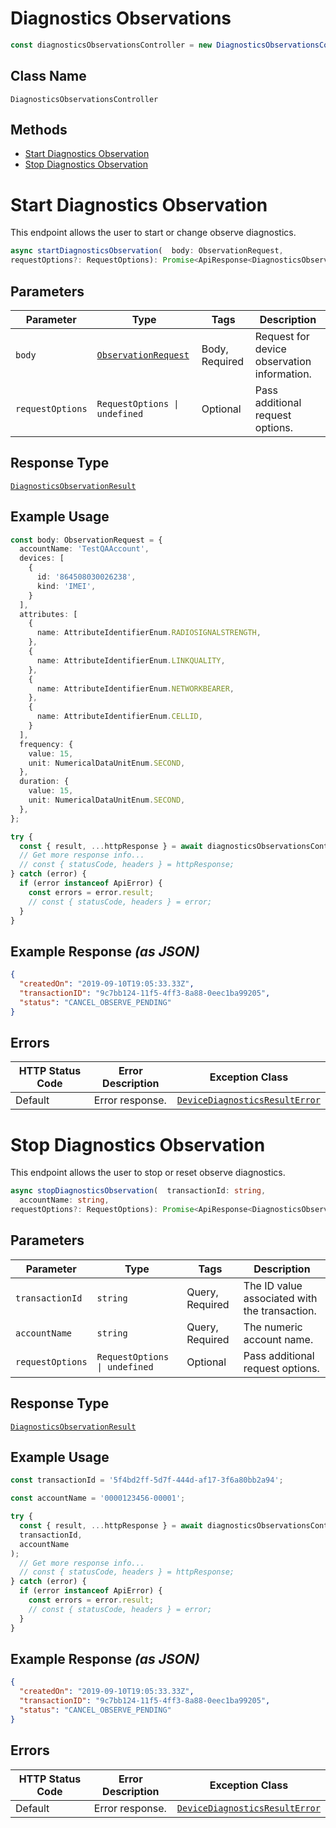 # Diagnostics Observations

```ts
const diagnosticsObservationsController = new DiagnosticsObservationsController(client);
```

## Class Name

`DiagnosticsObservationsController`

## Methods

* [Start Diagnostics Observation](../../doc/controllers/diagnostics-observations.md#start-diagnostics-observation)
* [Stop Diagnostics Observation](../../doc/controllers/diagnostics-observations.md#stop-diagnostics-observation)


# Start Diagnostics Observation

This endpoint allows the user to start or change observe diagnostics.

```ts
async startDiagnosticsObservation(  body: ObservationRequest,
requestOptions?: RequestOptions): Promise<ApiResponse<DiagnosticsObservationResult>>
```

## Parameters

| Parameter | Type | Tags | Description |
|  --- | --- | --- | --- |
| `body` | [`ObservationRequest`](../../doc/models/observation-request.md) | Body, Required | Request for device observation information. |
| `requestOptions` | `RequestOptions \| undefined` | Optional | Pass additional request options. |

## Response Type

[`DiagnosticsObservationResult`](../../doc/models/diagnostics-observation-result.md)

## Example Usage

```ts
const body: ObservationRequest = {
  accountName: 'TestQAAccount',
  devices: [
    {
      id: '864508030026238',
      kind: 'IMEI',
    }
  ],
  attributes: [
    {
      name: AttributeIdentifierEnum.RADIOSIGNALSTRENGTH,
    },
    {
      name: AttributeIdentifierEnum.LINKQUALITY,
    },
    {
      name: AttributeIdentifierEnum.NETWORKBEARER,
    },
    {
      name: AttributeIdentifierEnum.CELLID,
    }
  ],
  frequency: {
    value: 15,
    unit: NumericalDataUnitEnum.SECOND,
  },
  duration: {
    value: 15,
    unit: NumericalDataUnitEnum.SECOND,
  },
};

try {
  const { result, ...httpResponse } = await diagnosticsObservationsController.startDiagnosticsObservation(body);
  // Get more response info...
  // const { statusCode, headers } = httpResponse;
} catch (error) {
  if (error instanceof ApiError) {
    const errors = error.result;
    // const { statusCode, headers } = error;
  }
}
```

## Example Response *(as JSON)*

```json
{
  "createdOn": "2019-09-10T19:05:33.33Z",
  "transactionID": "9c7bb124-11f5-4ff3-8a88-0eec1ba99205",
  "status": "CANCEL_OBSERVE_PENDING"
}
```

## Errors

| HTTP Status Code | Error Description | Exception Class |
|  --- | --- | --- |
| Default | Error response. | [`DeviceDiagnosticsResultError`](../../doc/models/device-diagnostics-result-error.md) |


# Stop Diagnostics Observation

This endpoint allows the user to stop or reset observe diagnostics.

```ts
async stopDiagnosticsObservation(  transactionId: string,
  accountName: string,
requestOptions?: RequestOptions): Promise<ApiResponse<DiagnosticsObservationResult>>
```

## Parameters

| Parameter | Type | Tags | Description |
|  --- | --- | --- | --- |
| `transactionId` | `string` | Query, Required | The ID value associated with the transaction. |
| `accountName` | `string` | Query, Required | The numeric account name. |
| `requestOptions` | `RequestOptions \| undefined` | Optional | Pass additional request options. |

## Response Type

[`DiagnosticsObservationResult`](../../doc/models/diagnostics-observation-result.md)

## Example Usage

```ts
const transactionId = '5f4bd2ff-5d7f-444d-af17-3f6a80bb2a94';

const accountName = '0000123456-00001';

try {
  const { result, ...httpResponse } = await diagnosticsObservationsController.stopDiagnosticsObservation(
  transactionId,
  accountName
);
  // Get more response info...
  // const { statusCode, headers } = httpResponse;
} catch (error) {
  if (error instanceof ApiError) {
    const errors = error.result;
    // const { statusCode, headers } = error;
  }
}
```

## Example Response *(as JSON)*

```json
{
  "createdOn": "2019-09-10T19:05:33.33Z",
  "transactionID": "9c7bb124-11f5-4ff3-8a88-0eec1ba99205",
  "status": "CANCEL_OBSERVE_PENDING"
}
```

## Errors

| HTTP Status Code | Error Description | Exception Class |
|  --- | --- | --- |
| Default | Error response. | [`DeviceDiagnosticsResultError`](../../doc/models/device-diagnostics-result-error.md) |

